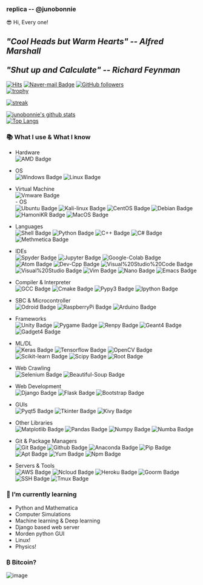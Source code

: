 ### replica -- @junobonnie

 😎 Hi, Every one!


## ***"Cool Heads but Warm Hearts" -- Alfred Marshall<br><br>"Shut up and Calculate" -- Richard Feynman***

[![Hits](https://Hits.seeyoufarm.com/api/count/incr/badge.svg?url=https%3A%2F%2Fgithub.com%2Fjunobonnie)](https://github.com/junobonnie)
[![Naver-mail Badge](http://img.shields.io/badge/-Naver%20Mail-brightgreen?style=flat-square&logo=naver&logoColor=white)](mailto:junobonnie@naver.com)
[![GitHub followers](https://img.shields.io/github/followers/junobonnie.svg?style=social&label=Follow&maxAge=2592000)](https://github.com/junobonnie?tab=followers)
<br>
[![trophy](https://github-profile-trophy.vercel.app/?username=junobonnie&theme=chalk&row=2&column=5)](https://github.com/ryo-ma/github-profile-trophy)

[![streak](https://github-readme-streak-stats.herokuapp.com/?user=junobonnie&theme=calm)](https://github.com/junobonnie)

[![junobonnie's github stats](https://github-readme-stats.vercel.app/api?username=junobonnie&show_icons=true&theme=dracula)](https://github.com/junobonnie)
<br>
[![Top Langs](https://github-readme-stats.vercel.app/api/top-langs/?username=junobonnie&layout=compact&langs_count=8&theme=dracula)](https://github.com/junobonnie)

### 📚 What I use & What I know
- Hardware <br>
![AMD Badge](http://img.shields.io/badge/-AMD-black?style=flat-square&logo=amd)

- OS <br>
![Windows Badge](http://img.shields.io/badge/-Windows-black?style=flat-square&logo=windows&logoColor=blue)
![Linux Badge](http://img.shields.io/badge/-WSL2-black?style=flat-square&logo=linux)

- Virtual Machine <br>
![Vmware Badge](http://img.shields.io/badge/-VMware-black?style=flat-square&logo=vmware&logoColor=white)
<br>- OS <br>
![Ubuntu Badge](http://img.shields.io/badge/-Ubuntu-black?style=flat-square&logo=ubuntu)
![Kali-linux Badge](http://img.shields.io/badge/-Kali%20Linux-black?style=flat-square&logo=kali-linux&logoColor=white)
![CentOS Badge](http://img.shields.io/badge/-CentOS-black?style=flat-square&logo=centos)
![Debian Badge](http://img.shields.io/badge/-Debian-black?style=flat-square&logo=debian&logoColor=red)
![HamoniKR Badge](http://img.shields.io/badge/-HamoniKR-black?style=flat-square&logo=HamoniKR)
![MacOS Badge](http://img.shields.io/badge/-MacOS-black?style=flat-square&logo=macos)

- Languages <br>
![Shell Badge](http://img.shields.io/badge/-Shell%20Script-black?style=flat-square&logo=gnu-bash&logoColor=white)
![Python Badge](http://img.shields.io/badge/-Python-black?style=flat-square&logo=python&logoColor=white)
![C++ Badge](http://img.shields.io/badge/-C++-black?style=flat-square&logo=c%2B%2B&logoColor=blue)
![C# Badge](http://img.shields.io/badge/-C%23-black?style=flat-square&logo=c-sharp&logoColor=green)
![Methmetica Badge](http://img.shields.io/badge/-Mathematica-black?style=flat-square&logo=mathematica)

- IDEs <br>
![Spyder Badge](http://img.shields.io/badge/-Spyder-black?style=flat-square&logo=spyder-ide&logoColor=red)
![Jupyter Badge](http://img.shields.io/badge/-Jupyter-black?style=flat-square&logo=jupyter)
![Google-Colab Badge](http://img.shields.io/badge/-Google%20Colab-black?style=flat-square&logo=google-colab)
![Atom Badge](http://img.shields.io/badge/-Atom-black?style=flat-square&logo=atom&logoColor=green)
![Dev-Cpp Badge](http://img.shields.io/badge/-Dev%20C%2b%2b-black?style=flat-square&logo=dev%20c%2B%2B)
![Visual%20Studio%20Code Badge](http://img.shields.io/badge/-Visual%20Studio%20Code-black?style=flat-square&logo=visual%20studio%20code&logoColor=blue)
![Visual%20Studio Badge](http://img.shields.io/badge/-Visual%20Studio-black?style=flat-square&logo=visual%20studio&logoColor=purple)
![Vim Badge](http://img.shields.io/badge/-Vim-black?style=flat-square&logo=vim&logoColor=green)
![Nano Badge](http://img.shields.io/badge/-Nano-black?style=flat-square&logo=nano)
![Emacs Badge](http://img.shields.io/badge/-Emacs-black?style=flat-square&logo=emacs)

- Compiler & Interpreter <br>
![GCC Badge](http://img.shields.io/badge/-GCC-black?style=flat-square&logo=gcc)
![Cmake Badge](http://img.shields.io/badge/-Cmake-black?style=flat-square&logo=cmake)
![Pypy3 Badge](http://img.shields.io/badge/-Pypy3-black?style=flat-square&logo=pypy)
![Ipython Badge](http://img.shields.io/badge/-Ipython-black?style=flat-square&logo=Ipython)

- SBC & Microcontroller <br>
![Odroid Badge](http://img.shields.io/badge/-Odroid-black?style=flat-square&logo=android)
![RaspberryPi Badge](http://img.shields.io/badge/-Raspberry%20Pi-black?style=flat-square&logo=Raspberry-Pi&logoColor=red)
![Arduino Badge](http://img.shields.io/badge/-Arduino-black?style=flat-square&logo=arduino)

- Frameworks <br>
![Unity Badge](http://img.shields.io/badge/-Unity-black?style=flat-square&logo=unity)
![Pygame Badge](http://img.shields.io/badge/-Pygame-black?style=flat-square&logo=pygame)
![Renpy Badge](http://img.shields.io/badge/-Ren'py-black?style=flat-square&logo=ren'py&logoColor=white)
![Geant4 Badge](http://img.shields.io/badge/-Geant4-black?style=flat-square&logo=geant4)
![Gadget4 Badge](http://img.shields.io/badge/-Gadget4-black?style=flat-square&logo=gadget4)

- ML/DL <br>
![Keras Badge](http://img.shields.io/badge/-Keras-black?style=flat-square&logo=keras&logoColor=red)
![Tensorflow Badge](http://img.shields.io/badge/-Tensorflow-black?style=flat-square&logo=tensorflow)
![OpenCV Badge](http://img.shields.io/badge/-OpenCV-black?style=flat-square&logo=opencv)
![Scikit-learn Badge](http://img.shields.io/badge/-Scikit%20Learn-black?style=flat-square&logo=scikit-learn)
![Scipy Badge](http://img.shields.io/badge/-Scipy-black?style=flat-square&logo=scipy)
![Root Badge](http://img.shields.io/badge/-Root-black?style=flat-square&logo=root)

- Web Crawling <br>
![Selenium Badge](http://img.shields.io/badge/-Selenium-black?style=flat-square&logo=selenium)
![Beautiful-Soup Badge](http://img.shields.io/badge/-Beautiful%20Soup%204-black?style=flat-square&logo=beautiful-soup)

- Web Development <br>
![Django Badge](http://img.shields.io/badge/-Django-black?style=flat-square&logo=django&logoColor=green)
![Flask Badge](http://img.shields.io/badge/-Flask-black?style=flat-square&logo=flask)
![Bootstrap Badge](http://img.shields.io/badge/-Bootstrap-black?style=flat-square&logo=bootstrap)

- GUIs <br>
![Pyqt5 Badge](http://img.shields.io/badge/-Pyqt5-black?style=flat-square&logo=qt)
![Tkinter Badge](http://img.shields.io/badge/-Tkinter-black?style=flat-square&logo=tkinter)
![Kivy Badge](http://img.shields.io/badge/-Kivy-black?style=flat-square&logo=kivy)

- Other Libraries <br>
![Matplotlib Badge](http://img.shields.io/badge/-Matplotlib-black?style=flat-square&logo=matplotlib)
![Pandas Badge](http://img.shields.io/badge/-Pandas-black?style=flat-square&logo=pandas)
![Numpy Badge](http://img.shields.io/badge/-Numpy-black?style=flat-square&logo=numpy&logoColor=blue)
![Numba Badge](http://img.shields.io/badge/-Numba-black?style=flat-square&logo=numba)

- Git & Package Managers <br>
![Git Badge](http://img.shields.io/badge/-Git-black?style=flat-square&logo=git)
![Github Badge](http://img.shields.io/badge/-Github-black?style=flat-square&logo=github)
![Anaconda Badge](http://img.shields.io/badge/-Anaconda-black?style=flat-square&logo=anaconda)
![Pip Badge](http://img.shields.io/badge/-Pip-black?style=flat-square&logo=pip)
![Apt Badge](http://img.shields.io/badge/-Apt-black?style=flat-square&logo=apt)
![Yum Badge](http://img.shields.io/badge/-Yum-black?style=flat-square&logo=yum)
![Npm Badge](http://img.shields.io/badge/-Npm-black?style=flat-square&logo=npm)

- Servers & Tools <br>
![AWS Badge](http://img.shields.io/badge/-AWS-black?style=flat-square&logo=amazon-aws)
![Ncloud Badge](http://img.shields.io/badge/-Naver%20Cloud-black?style=flat-square&logo=naver)
![Heroku Badge](http://img.shields.io/badge/-Heroku-black?style=flat-square&logo=heroku&logoColor=violet)
![Goorm Badge](http://img.shields.io/badge/-Goorm-black?style=flat-square&logo=goorm)
![SSH Badge](http://img.shields.io/badge/-SSH-black?style=flat-square&logo=ssh)
![Tmux Badge](http://img.shields.io/badge/-Tmux-black?style=flat-square&logo=tmux)

### 🌱 I’m currently learning
- Python and Mathematica
- Computer Simulations
- Machine learning & Deep learning
- Django based web server
- Morden python GUI
- Linux!
- Physics!

### ₿ Bitcoin?
![image](https://www.blockchaincenter.net/api/image/rainbow.png)

